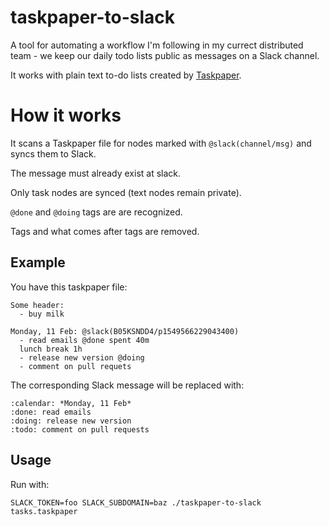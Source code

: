 # taskpaper-to-slack

A tool for automating a workflow I'm following in my
currect distributed team - we keep our daily todo lists public as
messages on a Slack channel.

It works with plain text to-do lists created by
[Taskpaper](https://www.taskpaper.com/).

# How it works

It scans a Taskpaper file for nodes marked with `@slack(channel/msg)` and
syncs them to Slack.

The message must already exist at slack.

Only task nodes are synced (text nodes remain private).

`@done` and `@doing` tags are are recognized.

Tags and what comes after tags are removed.

## Example

You have this taskpaper file:

```
Some header:
  - buy milk

Monday, 11 Feb: @slack(B05KSNDD4/p1549566229043400)
  - read emails @done spent 40m
  lunch break 1h
  - release new version @doing
  - comment on pull requets
```

The corresponding Slack message will be replaced with:

```
:calendar: *Monday, 11 Feb*
:done: read emails
:doing: release new version
:todo: comment on pull requests
```

## Usage

Run with:

```
SLACK_TOKEN=foo SLACK_SUBDOMAIN=baz ./taskpaper-to-slack tasks.taskpaper
```

